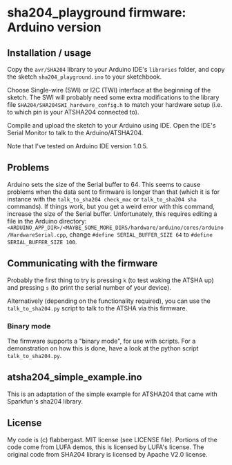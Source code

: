# sha204_playground firmware: Arduino version

## Installation / usage

Copy the `avr/SHA204` library to your Arduino IDE's `libraries` folder,
and copy the sketch `sha204_playground.ino` to your sketchbook.

Choose Single-wire (SWI) or I2C (TWI) interface at the beginning of the
sketch. The SWI will probably need some extra modifications to the
library file `SHA204/SHA204SWI_hardware_config.h` to match your hardware
setup (i.e.  to which pin is your ATSHA204 connected to).

Compile and upload the sketch to your Arduino using IDE. Open the IDE's
Serial Monitor to talk to the Arduino/ATSHA204.

Note that I've tested on Arduino IDE version 1.0.5.

## Problems

Arduino sets the size of the Serial buffer to 64. This seems to cause
problems when the data sent to firmware is longer than that (which it is
for instance with the `talk_to_sha204 check_mac` or `talk_to_sha204 sha`
commands). If things work, but you get a weird error with this command,
increase the size of the Serial buffer. Unfortunately, this requires
editing a file in the Arduino directory:
`<ARDUINO_APP_DIR>/<MAYBE_SOME_MORE_DIRS/hardware/arduino/cores/arduino/HardwareSerial.cpp`,
change `#define SERIAL_BUFFER_SIZE 64` to `#define SERIAL_BUFFER_SIZE
100`.

## Communicating with the firmware

Probably the first thing to try is pressing `k` (to test waking the
ATSHA up) and pressing `s` (to print the serial number of your device).

Alternatively (depending on the functionality required), you can use the
`talk_to_sha204.py` script to talk to the ATSHA via this firmware.

### Binary mode

The firmware supports a "binary mode", for use with scripts. For a
demonstration on how this is done, have a look at the python script
`talk_to_sha204.py`.

## atsha204_simple_example.ino

This is an adaptation of the simple example for ATSHA204 that came with
Sparkfun's sha204 library.

## License

My code is (c) flabbergast. MIT license (see LICENSE file). Portions
of the code come from LUFA demos, this is licensed by LUFA's license.
The original code from SHA204 library is licensed by Apache V2.0 license.
